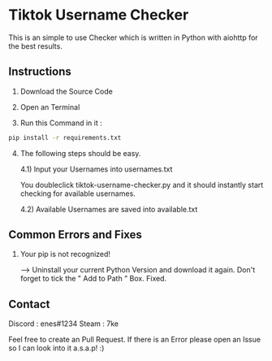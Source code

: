 # Tiktok Username Checker

This is an simple to use Checker which is written in Python with aiohttp for the best results.

## Instructions

1) Download the Source Code

2) Open an Terminal

3) Run this Command in it :
   
```bash
pip install -r requirements.txt
```
   
4) The following steps should be easy.
   
   4.1) Input your Usernames into usernames.txt
   
   You doubleclick tiktok-username-checker.py and it should instantly start checking for available usernames.
   
   4.2) Available Usernames are saved into available.txt
   
## Common Errors and Fixes
       
1) Your pip is not recognized!

   --> Uninstall your current Python Version and download it again.
   Don't forget to tick the " Add to Path " Box. Fixed.
       
## Contact

Discord : enes#1234
Steam : 7ke

Feel free to create an Pull Request. If there is an Error please open an Issue so I can look into it a.s.a.p! :) 
